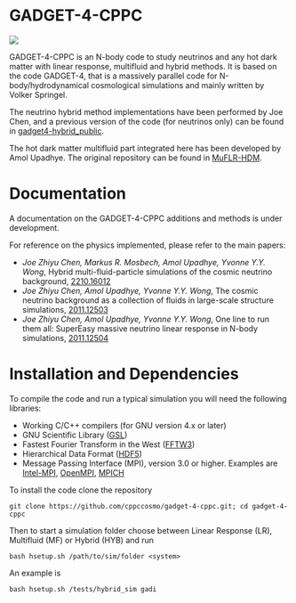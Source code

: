 

GADGET-4-CPPC
========

![](documentation/img/top.jpg)

GADGET-4-CPPC is an N-body code to study neutrinos and any hot dark matter 
with linear response, multifluid and hybrid methods. It is based on the code 
GADGET-4, that is a massively parallel code for N-body/hydrodynamical
cosmological simulations and mainly written by Volker Springel.

The neutrino hybrid method implementations have been performed by Joe Chen, and a previous version of the 
code (for neutrinos only) can be found in [gadget4-hybrid_public](https://github.com/joechenUNSW/gadget4-hybrid_public).

The hot dark matter multifluid part integrated here has been developed by Amol Upadhye. The original repository can be found in [MuFLR-HDM](https://github.com/upadhye/MuFLR-HDM).



Documentation
=============

A documentation on the GADGET-4-CPPC additions and methods is under development.

For reference on the physics implemented, please refer to the main papers:

- *Joe Zhiyu Chen, Markus R. Mosbech, Amol Upadhye, Yvonne Y.Y. Wong*, Hybrid multi-fluid-particle simulations of the cosmic neutrino background,     [2210.16012](https://arxiv.org/abs/2210.16012) 
- *Joe Zhiyu Chen, Amol Upadhye, Yvonne Y.Y. Wong*, The cosmic neutrino background as a collection of fluids in large-scale structure simulations,     [2011.12503](https://arxiv.org/abs/2011.12503) 
- *Joe Zhiyu Chen, Amol Upadhye, Yvonne Y.Y. Wong*, One line to run them all: SuperEasy massive neutrino linear response in N-body simulations, [    2011.12504](https://arxiv.org/abs/2011.12504) 



Installation and Dependencies 
=============

To compile the code and run a typical simulation you will need the following libraries:

- Working C/C++ compilers (for GNU version 4.x or later)
- GNU Scientific Library ([GSL](https://www.gnu.org/software/gsl/))
- Fastest Fourier Transform in the West ([FFTW3](http://www.fftw.org/)) 
- Hierarchical Data Format ([HDF5](https://www.hdfgroup.org/solutions/hdf5/))
- Message Passing Interface (MPI), version 3.0 or higher. Examples are [Intel-MPI](https://www.intel.com/content/www/us/en/developer/tools/oneapi/mpi-library.html), [OpenMPI](https://www.open-mpi.org/), [MPICH](https://www.mpich.org/) 

To install the code clone the repository 
```
git clone https://github.com/cppccosmo/gadget-4-cppc.git; cd gadget-4-cppc
```
Then to start a simulation folder choose between Linear Response (LR), Multifluid (MF) or Hybrid (HYB) and run  
```
bash hsetup.sh /path/to/sim/folder <system>
```
An example is
```
bash hsetup.sh /tests/hybrid_sim gadi
```


